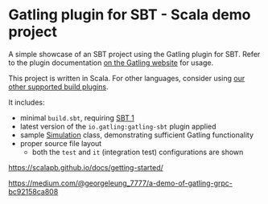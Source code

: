 Gatling plugin for SBT - Scala demo project
===========================================

A simple showcase of an SBT project using the Gatling plugin for SBT. Refer to the plugin documentation
[on the Gatling website](https://gatling.io/docs/current/extensions/sbt_plugin/) for usage.

This project is written in Scala. For other languages, consider using
[our other supported build plugins](https://gatling.io/docs/gatling/reference/current/extensions/).

It includes:

* minimal `build.sbt`, requiring [SBT 1](https://www.scala-sbt.org/download.html)
* latest version of the `io.gatling:gatling-sbt` plugin applied
* sample [Simulation](https://gatling.io/docs/gatling/reference/current/general/concepts/#simulation) class,
  demonstrating sufficient Gatling functionality
* proper source file layout
  * both the `test` and `it` (integration test) configurations are shown

https://scalapb.github.io/docs/getting-started/


https://medium.com/@georgeleung_7777/a-demo-of-gatling-grpc-bc92158ca808
